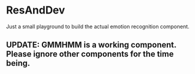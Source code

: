 # ResAndDev
Just a small playground to build the actual emotion recognition component.

## UPDATE: GMMHMM is a working component. Please ignore other components for the time being.
